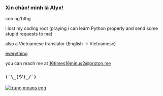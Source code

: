 ### Xin chào! mình là Alyx!

con ng'bthg

i lost my coding root (praying i can learn Python properly and send some stupid requests to me)

also a Vietnamese translator (English -> Vietnamese)

[everything](https://alyxvu.carrd.co/)

you can reach me at 16times16minus2@proton.me

### `(¯\_(ツ)_/¯)`

[![trứng means egg](https://readme-typing-svg.demolab.com?font=raleway&pause=1000&color=C015F7&width=435&lines=nh%C3%ACn+g%C3%AC%2C+c%C3%B3+con+ng%E1%BB%B1a+%E1%BB%9F+%C4%91%C3%A2y+%F0%9F%90%8E)](https://youtu.be/VFOg6mHtZcA)
